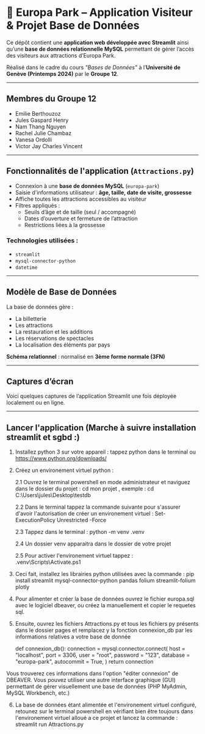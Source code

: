 # 🎢 Europa Park – Application Visiteur & Projet Base de Données

Ce dépôt contient une **application web développée avec Streamlit** ainsi qu’une **base de données relationnelle MySQL** permettant de gérer l’accès des visiteurs aux attractions d’Europa Park.

Réalisé dans le cadre du cours *"Bases de Données"* à l’**Université de Genève (Printemps 2024)** par le **Groupe 12**.

---

##  Membres du Groupe 12

- Emilie Berthouzoz  
- Jules Gaspard Henry  
- Nam Thang Nguyen  
- Rachel Julie Chambaz  
- Vanesa Ordolli  
- Victor Jay Charles Vincent  

---

## Fonctionnalités de l'application (`Attractions.py`)

- Connexion à une **base de données MySQL** (`europa-park`)
- Saisie d'informations utilisateur : **âge, taille, date de visite, grossesse**
- Affiche toutes les attractions accessibles au visiteur
- Filtres appliqués :
  - Seuils d’âge et de taille (seul / accompagné)
  - Dates d’ouverture et fermeture de l’attraction
  - Restrictions liées à la grossesse

### Technologies utilisées :
- `streamlit`
- `mysql-connector-python`
- `datetime`

---

## Modèle de Base de Données

La base de données gère :
- La billetterie
- Les attractions
- La restauration et les additions
- Les réservations de spectacles
- La localisation des éléments par pays

**Schéma relationnel** : normalisé en **3ème forme normale (3FN)**  

---

## Captures d’écran 

Voici quelques captures de l’application Streamlit une fois déployée localement ou en ligne.

---

## Lancer l'application (Marche à suivre installation streamlit et sgbd :)

1. Installez python 3 sur votre appareil : 
tappez python dans le terminal ou https://www.python.org/downloads/ 

2. Créez un environement virtuel python :

	2.1 Ouvrez le terminal powershell en mode administrateur et naviguez dans le dossier du projet : cd mon projet , exemple : cd C:\Users\jules\Desktop\testdb


	2.2 Dans le terminal tappez la commande suivante pour s'assurer d'avoir l'autorisation de créer un environement virtuel : Set-ExecutionPolicy Unrestricted -Force


	2.3 Tappez dans le terminal : python -m venv .venv

	2.4 Un dossier venv apparaitra dans le dossier de votre projet 


	2.5 Pour activer l'environement virtuel tappez : .venv\Scripts\Activate.ps1



3. Ceci fait, installez les librairies python utilisées avec la commande : pip install streamlit mysql-connector-python pandas folium streamlit-folium plotly




4. Pour alimenter et créer la base de données ouvrez le fichier europa.sql avec le logiciel dbeaver, ou créez la manuellement et copier le requetes sql. 



5. Ensuite, ouvrez les fichiers Attractions.py et tous les fichiers py présents dans le dossier pages et remplacez y la fonction connexion_db par les informations relatives a votre base de donnée 

	def connexion_db():
    connection = mysql.connector.connect(
        host = "localhost",
        port = 3306,
        user = "root",
        password = "123",
        database  = "europa-park",
        autocommit = True,
    )
    return connection



Vous trouverez ces informations dans l'option "éditer connexion" de DBEAVER. Vous pouvez utiliser une autre interface graphique (GUI) permettant de gérer visuellement une base de données (PHP MyAdmin, MySQL Workbench, etc.)




6. La base de données étant alimentée et l'environement virtuel configuré, retounez sur le terminal powershell en vérifiant bien être toujours dans l'environement virtuel alloué a ce projet et lancez la commande : streamlit run Attractions.py











